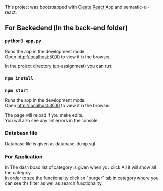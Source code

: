 This project was bootstrapped with [Create React App](https://github.com/facebook/create-react-app) and semantic-ui-react.

## For Backedend (In the back-end folder)
### `python3 app.py`
Runs the app in the development mode.<br />
Open [http://localhost:5000](http://localhost:3000) to view it in the browser.

In the project directory (up-assignment) you can run:
### `npm install`

### `npm start`

Runs the app in the development mode.<br />
Open [http://localhost:3000](http://localhost:3000) to view it in the browser.

The page will reload if you make edits.<br />
You will also see any lint errors in the console.

### Database file
Database file is given as database-dump.sql

### For Application
In The dash boad list of category is given when you click All it will show all the category.<br />
In order to see the functionality click on "burger" tab in category where you can see the filter as well as search functionality.



